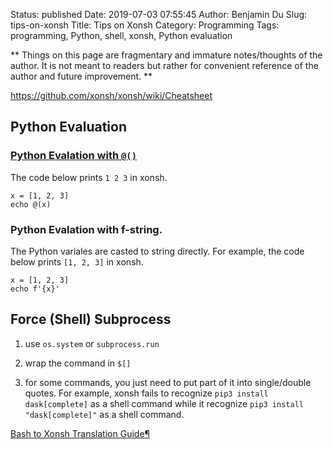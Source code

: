 Status: published
Date: 2019-07-03 07:55:45
Author: Benjamin Du
Slug: tips-on-xonsh
Title: Tips on Xonsh
Category: Programming
Tags: programming, Python, shell, xonsh, Python evaluation

**
Things on this page are fragmentary and immature notes/thoughts of the author.
It is not meant to readers but rather for convenient reference of the author and future improvement.
**

https://github.com/xonsh/xonsh/wiki/Cheatsheet

## Python Evaluation

### [Python Evalation with `@()`](https://xon.sh/tutorial.html#python-evaluation-with)

The code below prints `1 2 3` in xonsh.
```xonsh
x = [1, 2, 3]
echo @(x)
```

### Python Evalation with f-string.

The Python variales are casted to string directly.
For example, 
the code below prints `[1, 2, 3]` in xonsh.
```xonsh
x = [1, 2, 3]
echo f'{x}'
```

## Force (Shell) Subprocess

1. use `os.system` or `subprocess.run`

2. wrap the command in `$[]`

3. for some commands, you just need to put part of it into single/double quotes.
    For example, 
    xonsh fails to recognize `pip3 install dask[complete]` as a shell command 
    while it recognize `pip3 install "dask[complete]"` as a shell command.


[Bash to Xonsh Translation Guide¶](https://xon.sh/bash_to_xsh.html)
